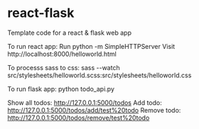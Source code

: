 # react-flask
Template code for a react &amp; flask web app

To run react app:
Run python -m SimpleHTTPServer
Visit http://localhost:8000/helloworld.html

To processs sass to css:
sass --watch src/stylesheets/helloworld.scss:src/stylesheets/helloworld.css

To run flask app:
python todo_api.py

Show all todos:
http://127.0.0.1:5000/todos
Add todo:
http://127.0.0.1:5000/todos/add/test%20todo
Remove todo:
http://127.0.0.1:5000/todos/remove/test%20todo


